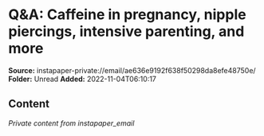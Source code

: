 # Q&A: Caffeine in pregnancy, nipple piercings, intensive parenting, and more

**Source:** instapaper-private://email/ae636e9192f638f50298da8efe48750e/
**Folder:** Unread
**Added:** 2022-11-04T06:10:17




## Content
*Private content from instapaper_email*
